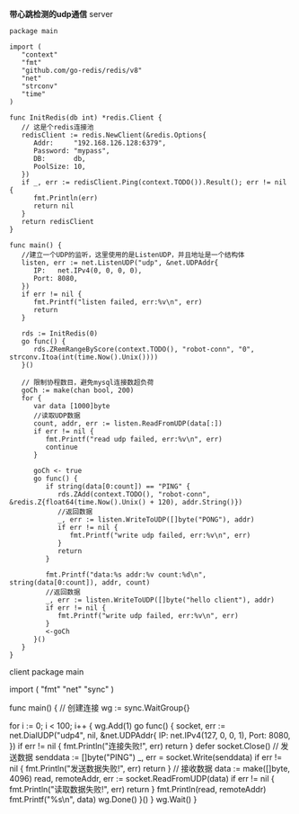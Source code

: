 **带心跳检测的udp通信**
server
```
package main

import (
   "context"
   "fmt"
   "github.com/go-redis/redis/v8"
   "net"
   "strconv"
   "time"
)

func InitRedis(db int) *redis.Client {
   // 这是个redis连接池
   redisClient := redis.NewClient(&redis.Options{
      Addr:     "192.168.126.128:6379",
      Password: "mypass",
      DB:       db,
      PoolSize: 10,
   })
   if _, err := redisClient.Ping(context.TODO()).Result(); err != nil {
      fmt.Println(err)
      return nil
   }
   return redisClient
}

func main() {
   //建立一个UDP的监听，这里使用的是ListenUDP，并且地址是一个结构体
   listen, err := net.ListenUDP("udp", &net.UDPAddr{
      IP:   net.IPv4(0, 0, 0, 0),
      Port: 8080,
   })
   if err != nil {
      fmt.Printf("listen failed, err:%v\n", err)
      return
   }

   rds := InitRedis(0)
   go func() {
      rds.ZRemRangeByScore(context.TODO(), "robot-conn", "0", strconv.Itoa(int(time.Now().Unix())))
   }()

   // 限制协程数目，避免mysql连接数超负荷
   goCh := make(chan bool, 200)
   for {
      var data [1000]byte
      //读取UDP数据
      count, addr, err := listen.ReadFromUDP(data[:])
      if err != nil {
         fmt.Printf("read udp failed, err:%v\n", err)
         continue
      }

      goCh <- true
      go func() {
         if string(data[0:count]) == "PING" {
            rds.ZAdd(context.TODO(), "robot-conn", &redis.Z{float64(time.Now().Unix() + 120), addr.String()})
            //返回数据
            _, err := listen.WriteToUDP([]byte("PONG"), addr)
            if err != nil {
               fmt.Printf("write udp failed, err:%v\n", err)
            }
            return
         }

         fmt.Printf("data:%s addr:%v count:%d\n", string(data[0:count]), addr, count)
         //返回数据
         _, err := listen.WriteToUDP([]byte("hello client"), addr)
         if err != nil {
            fmt.Printf("write udp failed, err:%v\n", err)
         }
         <-goCh
      }()
   }
}
```
client
package main

import (
   "fmt"
   "net"
   "sync"
)

func main() {
   // 创建连接
   wg := sync.WaitGroup{}

   for i := 0; i < 100; i++ {
      wg.Add(1)
      go func() {
         socket, err := net.DialUDP("udp4", nil, &net.UDPAddr{
            IP:   net.IPv4(127, 0, 0, 1),
            Port: 8080,
         })
         if err != nil {
            fmt.Println("连接失败!", err)
            return
         }
         defer socket.Close()
         // 发送数据
         senddata := []byte("PING")
         _, err = socket.Write(senddata)
         if err != nil {
            fmt.Println("发送数据失败!", err)
            return
         }
         // 接收数据
         data := make([]byte, 4096)
         read, remoteAddr, err := socket.ReadFromUDP(data)
         if err != nil {
            fmt.Println("读取数据失败!", err)
            return
         }
         fmt.Println(read, remoteAddr)
         fmt.Printf("%s\n", data)
         wg.Done()
      }()
   }
   wg.Wait()
}